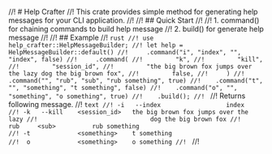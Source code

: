 //! # Help Crafter
//! This crate provides simple method for generating help messages for your CLI application.
//!
//! ## Quick Start
//!
//! 1. command() for chaining commands to build help message
//! 2. build() for generate help message
//!
//! ## Example
//! ```rust
//! use help_crafter::HelpMessageBuilder;
//! let help = HelpMessageBuilder::default()
//!     .command("i", "index", "", "index", false)
//!     .command(
//!         "k",
//!         "kill",
//!         "session_id",
//!         "the big brown fox jumps over the lazy dog the big brown fox",
//!         false,
//!     )
//!    .command("", "rub", "sub", "rub something", true)
//!    .command("t", "", "something", "t something", false)
//!    .command("o", "", "something", "o something", true)
//!    .build();
//! ```
//! Returns following message.
//! ```text
//! -i   --index                  index                                                      
//! -k   --kill    <session_id>   the big brown fox jumps over the lazy
//!                               dog the big brown fox
//!        rub     <sub>          rub something                                              
//! -t             <something>    t something                                                
//!  o             <something>    o something
//! ```
//!
